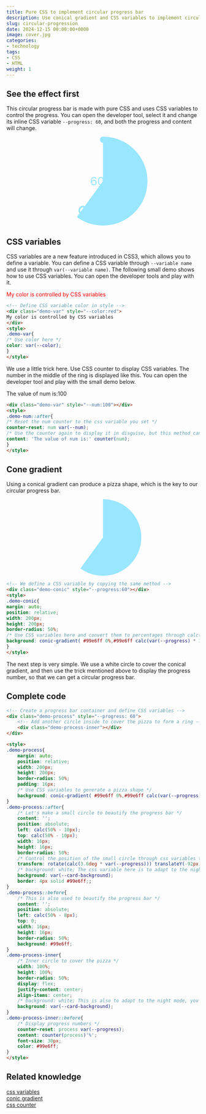 ```yaml
---
title: Pure CSS to implement circular progress bar
description: Use conical gradient and CSS variables to implement circular progress bar
slug: circular-progression
date: 2024-12-15 00:00:00+0000
image: cover.jpg
categories:
- technology
tags:
- CSS
- HTML
weight: 1
---
```


## See the effect first
This circular progress bar is made with pure CSS and uses CSS variables to control the progress. You can open the developer tool, select it and change its inline CSS variable `--progress: 60`, and both the progress and content will change.

<div class="demo-process" style="--progress: 60"> <div class="demo-process-inner"></div> </div> <style> style[contenteditable]{ display: block; outline: none; } .demo-process{ margin: auto; position: relative; width: 200px; height: 200px; border-radius: 50%; padding: 16px; background: #99e6ff; background: conic-gradient( #99e6ff 0%, #99e6ff calc(var(--progress) * 1%), transparent 0%); } .demo-process::after{ content: ''; position: absolute; left: calc(50% - 10px); top: calc(50% - 10px); width: 16px; height: 16px; border-radius: 50%; transform: rotate(calc(3.6deg * var(--progress))) translateY(-92px); background: white; background: var(--card-background); border: 4px solid #99e6ff;; } .demo-process::before{ content: ''; position: absolute; left: calc(50% - 8px); top: 0; width: 16px; height: 16px; border-radius: 50%; background: #99e6ff; } .demo-process-inner{ width: 100%; height: 100%; border-radius: 50%; background: white; display: flex; justify-content: center; align-items: center; background: var(--card-background);
}
.demo-process-inner::before{
counter-reset: process var(--progress);
content: counter(process)'%';
font-size: 30px;
color: #99e6ff;
}
</style>

## CSS variables
CSS variables are a new feature introduced in CSS3, which allows you to define a variable. You can define a CSS variable through `--variable name` and use it through `var(--variable name)`.
The following small demo shows how to use CSS variables. You can open the developer tools and play with it.

<div class="demo-var" style="--color:red">My color is controlled by CSS variables</div>
<style>
.demo-var{
color: var(--color);
}
</style>

```html
<!-- Define CSS variable color in style -->
<div class="demo-var" style="--color:red">
My color is controlled by CSS variables
</div>
<style>
.demo-var{
/* Use color here */
color: var(--color);
}
</style>
```

We use a little trick here. Use CSS counter to display CSS variables. The number in the middle of the ring is displayed like this. You can open the developer tool and play with the small demo below.

<div class="demo-num" style="--num:100"></div>
<style>
.demo-num::after{
counter-reset: num var(--num);
content: 'The value of num is:' counter(num);
}
</style>

```html
<div class="demo-var" style="--num:100"></div>
<style>
.demo-num::after{
/* Reset the num counter to the css variable you set */
counter-reset: num var(--num);
/* Use the counter again to display it in disguise, but this method can only display numbers */
content: 'The value of num is:' counter(num);
}
</style>

```

## Cone gradient
Using a conical gradient can produce a pizza shape, which is the key to our circular progress bar.

<div class="demo-conic" style="--progress:60"></div>
<style>
.demo-conic{
margin: auto;
position: relative;
width: 200px;
height: 200px;
border-radius: 50%;
background: conic-gradient( #99e6ff 0%,#99e6ff calc(var(--progress) * 1%),transparent 0%);
}
</style>

```html
<!-- We define a CSS variable by copying the same method -->
<div class="demo-conic" style="--progress:60"></div>
<style>
.demo-conic{
margin: auto;
position: relative;
width: 200px;
height: 200px;
border-radius: 50%;
/* Use CSS variables here and convert them to percentages through calc(var(--progress) * 1%) */
background: conic-gradient( #99e6ff 0%,#99e6ff calc(var(--progress) * 1%),transparent 0%);
}
</style>
```

The next step is very simple. We use a white circle to cover the conical gradient, and then use the trick mentioned above to display the progress number, so that we can get a circular progress bar.

## Complete code
```html
<!-- Create a progress bar container and define CSS variables -->
<div class="demo-process" style="--progress: 60">
    <!-- Add another circle inside to cover the pizza to form a ring -->
    <div class="demo-process-inner"></div>
</div>

<style>
.demo-process{
    margin: auto;
    position: relative;
    width: 200px;
    height: 200px;
    border-radius: 50%;
    padding: 16px;
    /* Use CSS variables to generate a pizza shape */
    background: conic-gradient( #99e6ff 0%,#99e6ff calc(var(--progress) * 1%),transparent 0%);
}
.demo-process::after{
    /* Let's make a small circle to beautify the progress bar */
    content: '';
    position: absolute;
    left: calc(50% - 10px);
    top: calc(50% - 10px);
    width: 16px;
    height: 16px;
    border-radius: 50%;
    /* Control the position of the small circle through css variables to make it follow the progress */
    transform: rotate(calc(3.6deg * var(--progress))) translateY(-92px);
    /* background: white; The css variable here is to adapt to the night mode, you can just use white*/
    background: var(--card-background);
    border: 4px solid #99e6ff;;
}
.demo-process::before{
    /* This is also used to beautify the progress bar */
    content: '';
    position: absolute;
    left: calc(50% - 8px);
    top: 0;
    width: 16px;
    height: 16px;
    border-radius: 50%;
    background: #99e6ff;
}
.demo-process-inner{
    /* Inner circle to cover the pizza */
    width: 100%;
    height: 100%;
    border-radius: 50%;
    display: flex;
    justify-content: center;
    align-items: center;
    /* background: white; This is also to adapt to the night mode, you can just use white*/
    background: var(--card-background);
}
.demo-process-inner::before{
    /* Display progress numbers */
    counter-reset: process var(--progress);
    content: counter(process)'%';
    font-size: 30px;
    color: #99e6ff;
}
</style>
```

## Related knowledge
[css variables](https://developer.mozilla.org/zh-CN/docs/Web/CSS/Using_CSS_custom_properties)<br/>
[conic gradient](https://developer.mozilla.org/zh-CN/docs/Web/CSS/gradient/conic-gradient)<br/>
[css counter](https://developer.mozilla.org/zh-CN/docs/Web/CSS/CSS_counter_styles/Using_CSS_counters)
